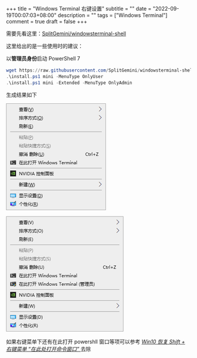 +++
title = "Windows Terminal 右键设置"
subtitle = ""
date = "2022-09-19T00:07:03+08:00"
description = ""
tags = ["Windows Terminal"]
comment = true
draft = false
+++

需要先看这里：[SplitGemini/windowsterminal-shell](https://github.com/SplitGemini/windowsterminal-shell)

这里给出的是一些使用时的建议：

以**管理员身份**启动 PowerShell 7

```powershell 
wget https://raw.githubusercontent.com/SplitGemini/windowsterminal-shell/master/install.ps1
.\install.ps1 mini -MenuType OnlyUser
.\install.ps1 mini -Extended -MenuType OnlyAdmin 
```

生成结果如下

![直接右键的结果](jees8U.png)

![Shift+右键的结果](jeeUDs.png)

如果右键菜单下还有在此打开 powershll 窗口等项可以参考 *[Win10 恢复 Shift + 右键菜单 “在此处打开命令窗口” ](https://zhuanlan.zhihu.com/p/38166769)* 去除
